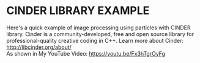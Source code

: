 # CINDER LIBRARY EXAMPLE
Here's a quick example of image processing using particles with CINDER library. 
Cinder is a community-developed, free and open source library for professional-quality creative coding in C++. 
Learn more about Cinder: http://libcinder.org/about/                                                                                        
As shown in My YouTube Video: https://youtu.be/Fx3hTgrOyFg
